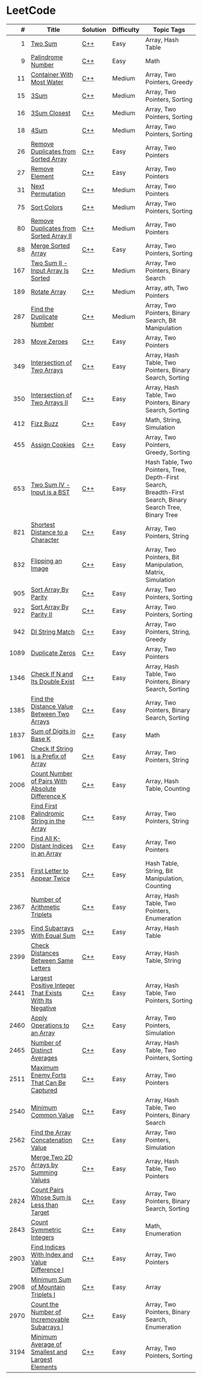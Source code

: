 # LeetCode

<!-- prettier-ignore -->
|    # | Title | Solution | Difficulty | Topic Tags |
| ---: | ----- | -------- | ---------- | ---------- |
| 1 | [Two Sum](https://leetcode.com/problems/two-sum/) | [C++](./algorithms/two-sum/two-sum.cc) | Easy | Array, Hash Table |
| 9 | [Palindrome Number](https://leetcode.com/problems/palindrome-number/) | [C++](./algorithms/palindrome-number/palindrome-number.cc) | Easy | Math |
| 11 | [Container With Most Water](https://leetcode.com/problems/container-with-most-water/) | [C++](./algorithms/container-with-most-water/container-with-most-water.cc) | Medium | Array, Two Pointers, Greedy |
| 15 | [3Sum](https://leetcode.com/problems/3sum/) | [C++](./algorithms/3sum/3sum.cc) | Medium | Array, Two Pointers, Sorting |
| 16 | [3Sum Closest](https://leetcode.com/problems/3sum-closest/) | [C++](./algorithms/3sum-closest/3sum-closest.cc) | Medium | Array, Two Pointers, Sorting |
| 18 | [4Sum](https://leetcode.com/problems/4sum/) | [C++](./algorithms/4sum/4sum.cc) | Medium | Array, Two Pointers, Sorting |
| 26 | [Remove Duplicates from Sorted Array](https://leetcode.com/problems/remove-duplicates-from-sorted-array/) | [C++](./algorithms/remove-duplicates-from-sorted-array/remove-duplicates-from-sorted-array.cc) | Easy | Array, Two Pointers |
| 27 | [Remove Element](https://leetcode.com/problems/remove-element/) | [C++](./algorithms/remove-element/remove-element.cc) | Easy | Array, Two Pointers |
| 31 | [Next Permutation](https://leetcode.com/problems/next-permutation/) | [C++](./algorithms/next-permutation/next-permutation.cc) | Medium | Array, Two Pointers |
| 75 | [Sort Colors](https://leetcode.com/problems/sort-colors/) | [C++](./algorithms/sort-colors/sort-colors.cc) | Medium | Array, Two Pointers, Sorting |
| 80 | [Remove Duplicates from Sorted Array II](https://leetcode.com/problems/remove-duplicates-from-sorted-array-ii/) | [C++](./algorithms/remove-duplicates-from-sorted-array-ii/remove-duplicates-from-sorted-array-ii.cc) | Medium | Array, Two Pointers |
| 88 | [Merge Sorted Array](https://leetcode.com/problems/merge-sorted-array/) | [C++](./algorithms/merge-sorted-array/merge-sorted-array.cc) | Easy | Array, Two Pointers, Sorting |
| 167 | [Two Sum II - Input Array Is Sorted](https://leetcode.com/problems/two-sum-ii-input-array-is-sorted/) | [C++](./algorithms/two-sum-ii-input-array-is-sorted/two-sum-ii-input-array-is-sorted.cc) | Medium | Array, Two Pointers, Binary Search |
| 189 | [Rotate Array](https://leetcode.com/problems/rotate-array/) | [C++](./algorithms/rotate-array/rotate-array.cc) | Medium | Array, ath, Two Pointers |
| 287 | [Find the Duplicate Number](https://leetcode.com/problems/find-the-duplicate-number/) | [C++](./algorithms/find-the-duplicate-number/find-the-duplicate-number.cc) | Medium | Array, Two Pointers, Binary Search, Bit Manipulation |
| 283 | [Move Zeroes](https://leetcode.com/problems/move-zeroes/) | [C++](./algorithms/move-zeroes/move-zeroes.cc) | Easy | Array, Two Pointers |
| 349 | [Intersection of Two Arrays](https://leetcode.com/problems/intersection-of-two-arrays/) | [C++](./algorithms/intersection-of-two-arrays/intersection-of-two-arrays.cc) | Easy | Array, Hash Table, Two Pointers, Binary Search, Sorting |
| 350 | [Intersection of Two Arrays II](https://leetcode.com/problems/intersection-of-two-arrays-ii/) | [C++](./algorithms/intersection-of-two-arrays-ii/intersection-of-two-arrays-ii.cc) | Easy | Array, Hash Table, Two Pointers, Binary Search, Sorting |
| 412 | [Fizz Buzz](https://leetcode.com/problems/fizz-buzz/) | [C++](./algorithms/fizz-buzz/fizz-buzz.cc) | Easy | Math, String, Simulation |
| 455 | [Assign Cookies](https://leetcode.com/problems/assign-cookies/) | [C++](./algorithms/assign-cookies/assign-cookies.cc) | Easy | Array, Two Pointers, Greedy, Sorting |
| 653 | [Two Sum IV - Input is a BST](https://leetcode.com/problems/two-sum-iv-input-is-a-bst/) | [C++](./algorithms/two-sum-iv-input-is-a-bst/two-sum-iv-input-is-a-bst.cc) | Easy | Hash Table, Two Pointers, Tree, Depth-First Search, Breadth-First Search, Binary Search Tree, Binary Tree |
| 821 | [Shortest Distance to a Character](https://leetcode.com/problems/shortest-distance-to-a-character/) | [C++](./algorithms/shortest-distance-to-a-character/shortest-distance-to-a-character.cc) | Easy | Array, Two Pointers, String |
| 832 | [Flipping an Image](https://leetcode.com/problems/flipping-an-image/) | [C++](./algorithms/flipping-an-image/flipping-an-image.cc) | Easy | Array, Two Pointers, Bit Manipulation, Matrix, Simulation |
| 905 | [Sort Array By Parity](https://leetcode.com/problems/sort-array-by-parity/) | [C++](./algorithms/sort-array-by-parity/sort-array-by-parity.cc) | Easy | Array, Two Pointers, Sorting |
| 922 | [Sort Array By Parity II](https://leetcode.com/problems/sort-array-by-parity-ii/) | [C++](./algorithms/sort-array-by-parity-ii/sort-array-by-parity-ii.cc) | Easy | Array, Two Pointers, Sorting |
| 942 | [DI String Match](https://leetcode.com/problems/di-string-match/) | [C++](./algorithms/di-string-match/di-string-match.cc) | Easy | Array, Two Pointers, String, Greedy |
| 1089 | [Duplicate Zeros](https://leetcode.com/problems/duplicate-zeros/) | [C++](./algorithms/duplicate-zeros/duplicate-zeros.cc) | Easy | Array, Two Pointers |
| 1346 | [Check If N and Its Double Exist](https://leetcode.com/problems/check-if-n-and-its-double-exist/) | [C++](./algorithms/check-if-n-and-its-double-exist/check-if-n-and-its-double-exist.cc) | Easy | Array, Hash Table, Two Pointers, Binary Search, Sorting |
| 1385 | [Find the Distance Value Between Two Arrays](https://leetcode.com/problems/find-the-distance-value-between-two-arrays/) | [C++](./algorithms/find-the-distance-value-between-two-arrays/find-the-distance-value-between-two-arrays.cc) | Easy | Array, Two Pointers, Binary Search, Sorting |
| 1837 | [Sum of Digits in Base K](https://leetcode.com/problems/sum-of-digits-in-base-k/) | [C++](./algorithms/sum-of-digits-in-base-k/sum-of-digits-in-base-k.cc) | Easy | Math |
| 1961 | [Check If String Is a Prefix of Array](https://leetcode.com/problems/check-if-string-is-a-prefix-of-array/) | [C++](./algorithms/check-if-string-is-a-prefix-of-array/check-if-string-is-a-prefix-of-array.cc) | Easy | Array, Two Pointers, String |
| 2006 | [Count Number of Pairs With Absolute Difference K](https://leetcode.com/problems/count-number-of-pairs-with-absolute-difference-k/) | [C++](./algorithms/count-number-of-pairs-with-absolute-difference-k/count-number-of-pairs-with-absolute-difference-k.cc) | Easy | Array, Hash Table, Counting |
| 2108 | [Find First Palindromic String in the Array](https://leetcode.com/problems/find-first-palindromic-string-in-the-array/) | [C++](./algorithms/find-first-palindromic-string-in-the-array/find-first-palindromic-string-in-the-array.cc) | Easy | Array, Two Pointers, String |
| 2200 | [Find All K-Distant Indices in an Array](https://leetcode.com/problems/find-all-k-distant-indices-in-an-array/) | [C++](./algorithms/find-all-k-distant-indices-in-an-array/find-all-k-distant-indices-in-an-array.cc) | Easy | Array, Two Pointers |
| 2351 | [First Letter to Appear Twice](https://leetcode.com/problems/first-letter-to-appear-twice/) | [C++](./algorithms/first-letter-to-appear-twice/first-letter-to-appear-twice.cc) | Easy | Hash Table, String, Bit Manipulation, Counting |
| 2367 | [Number of Arithmetic Triplets](https://leetcode.com/problems/number-of-arithmetic-triplets/) | [C++](./algorithms/number-of-arithmetic-triplets/number-of-arithmetic-triplets.cc) | Easy | Array, Hash Table, Two Pointers, Enumeration |
| 2395 | [Find Subarrays With Equal Sum](https://leetcode.com/problems/find-subarrays-with-equal-sum/) | [C++](./algorithms/find-subarrays-with-equal-sum/find-subarrays-with-equal-sum.cc) | Easy | Array, Hash Table |
| 2399 | [Check Distances Between Same Letters](https://leetcode.com/problems/check-distances-between-same-letters/) | [C++](./algorithms/check-distances-between-same-letters/check-distances-between-same-letters.cc) | Easy | Array, Hash Table, String |
| 2441 | [Largest Positive Integer That Exists With Its Negative](https://leetcode.com/problems/largest-positive-integer-that-exists-with-its-negative/) | [C++](./algorithms/largest-positive-integer-that-exists-with-its-negative/largest-positive-integer-that-exists-with-its-negative.cc) | Easy | Array, Hash Table, Two Pointers, Sorting |
| 2460 | [Apply Operations to an Array](https://leetcode.com/problems/apply-operations-to-an-array/) | [C++](./algorithms/apply-operations-to-an-array/apply-operations-to-an-array.cc) | Easy | Array, Two Pointers, Simulation |
| 2465 | [Number of Distinct Averages](https://leetcode.com/problems/number-of-distinct-averages/) | [C++](./algorithms/number-of-distinct-averages/number-of-distinct-averages.cc) | Easy | Array, Hash Table, Two Pointers, Sorting |
| 2511 | [Maximum Enemy Forts That Can Be Captured](https://leetcode.com/problems/maximum-enemy-forts-that-can-be-captured/) | [C++](./algorithms/maximum-enemy-forts-that-can-be-captured/maximum-enemy-forts-that-can-be-captured.cc) | Easy | Array, Two Pointers |
| 2540 | [Minimum Common Value](https://leetcode.com/problems/minimum-common-value/) | [C++](./algorithms/minimum-common-value/minimum-common-value.cc) | Easy | Array, Hash Table, Two Pointers, Binary Search |
| 2562 | [Find the Array Concatenation Value](https://leetcode.com/problems/find-the-array-concatenation-value/) | [C++](./algorithms/find-the-array-concatenation-value/find-the-array-concatenation-value.cc) | Easy | Array, Two Pointers, Simulation |
| 2570 | [Merge Two 2D Arrays by Summing Values](https://leetcode.com/problems/merge-two-2d-arrays-by-summing-values/) | [C++](./algorithms/merge-two-2d-arrays-by-summing-values/merge-two-2d-arrays-by-summing-values.cc) | Easy | Array, Hash Table, Two Pointers |
| 2824 | [Count Pairs Whose Sum is Less than Target](https://leetcode.com/problems/count-pairs-whose-sum-is-less-than-target/) | [C++](./algorithms/count-pairs-whose-sum-is-less-than-target/count-pairs-whose-sum-is-less-than-target.cc) | Easy | Array, Two Pointers, Binary Search, Sorting |
| 2843 | [Count Symmetric Integers](https://leetcode.com/problems/count-symmetric-integers/) | [C++](./algorithms/count-symmetric-integers/count-symmetric-integers.cc) | Easy | Math, Enumeration |
| 2903 |[Find Indices With Index and Value Difference I](https://leetcode.com/problems/find-indices-with-index-and-value-difference-i/) | [C++](./algorithms/find-indices-with-index-and-value-difference-i/find-indices-with-index-and-value-difference-i.cc) | Easy | Array, Two Pointers |
| 2908 | [Minimum Sum of Mountain Triplets I](https://leetcode.com/problems/minimum-sum-of-mountain-triplets-i/) | [C++](./algorithms/minimum-sum-of-mountain-triplets-i/minimum-sum-of-mountain-triplets-i.cc) | Easy | Array |
| 2970 | [Count the Number of Incremovable Subarrays I](https://leetcode.com/problems/count-the-number-of-incremovable-subarrays-i/) | [C++](./algorithms/count-the-number-of-incremovable-subarrays-i/count-the-number-of-incremovable-subarrays-i.cc) | Easy | Array, Two Pointers, Binary Search, Enumeration |
| 3194 | [Minimum Average of Smallest and Largest Elements](https://leetcode.com/problems/minimum-average-of-smallest-and-largest-elements/) | [C++](./algorithms/minimum-average-of-smallest-and-largest-elements/minimum-average-of-smallest-and-largest-elements.cc) | Easy | Array, Two Pointers, Sorting |
